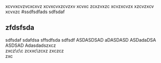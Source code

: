 xcvvxcvzvcxcxvz
xcvxcvxzcvzxv
xcvxc
zcxzvxzc
xcvzxcvzx
xzcvzxcv
xcvxzc
#ssdfsdfads
sdfsdaf
## zfdsfsda
sdfsdaf
sdafdsa
sffsdfsda
sdfsdf
ASDASDSAD
aDASDASD
ASDadaDSA
ASDSAD
Adasdadszxcz\
zxcz\c\c
zcxxc\zcxz
zxczcz\
zxc